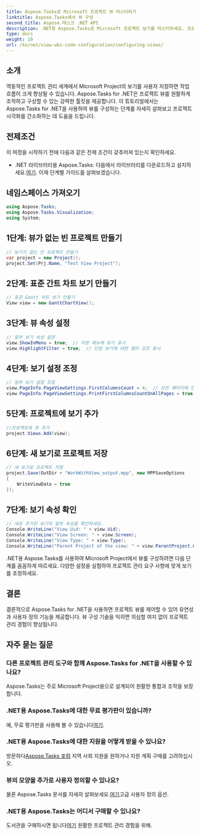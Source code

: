 ```yaml
---
title: Aspose.Tasks로 Microsoft 프로젝트 뷰 마스터하기
linktitle: Aspose.Tasks에서 뷰 구성
second_title: Aspose.태스크 .NET API
description: .NET용 Aspose.Tasks로 Microsoft 프로젝트 보기를 마스터하세요. 프로젝트 관리 경험을 손쉽게 사용자 정의하고 간소화하세요.
type: docs
weight: 10
url: /ko/net/view-wbs-code-configuration/configuring-views/
---
```

## 소개
역동적인 프로젝트 관리 세계에서 Microsoft Project의 보기를 사용자 지정하면 작업 흐름이 크게 향상될 수 있습니다. Aspose.Tasks for .NET은 프로젝트 뷰를 원활하게 조작하고 구성할 수 있는 강력한 툴킷을 제공합니다. 이 튜토리얼에서는 Aspose.Tasks for .NET을 사용하여 뷰를 구성하는 단계를 자세히 살펴보고 프로젝트 시각화를 간소화하는 데 도움을 드립니다.
## 전제조건
이 여정을 시작하기 전에 다음과 같은 전제 조건이 갖추어져 있는지 확인하세요.
-  .NET 라이브러리용 Aspose.Tasks: 다음에서 라이브러리를 다운로드하고 설치하세요.[여기](https://releases.aspose.com/tasks/net/).
이제 단계별 가이드를 살펴보겠습니다.
## 네임스페이스 가져오기
```csharp
using Aspose.Tasks;
using Aspose.Tasks.Visualization;
using System;

```
## 1단계: 뷰가 없는 빈 프로젝트 만들기
```csharp
// 보기가 없는 빈 프로젝트 만들기
var project = new Project();
project.Set(Prj.Name, "Test View Project");
```
## 2단계: 표준 간트 차트 보기 만들기
```csharp
// 표준 Gantt 차트 보기 만들기
View view = new GanttChartView();
```
## 3단계: 뷰 속성 설정
```csharp
// 일부 보기 속성 설정
view.ShowInMenu = true;  // 리본 메뉴에 보기 표시
view.HighlightFilter = true;  // 단일 보기에 대한 필터 강조 표시
```
## 4단계: 보기 설정 조정
```csharp
// 일부 보기 설정 조정
view.PageInfo.PageViewSettings.FirstColumnsCount = 4;  // 모든 페이지에 인쇄할 첫 번째 열 수를 설정합니다.
view.PageInfo.PageViewSettings.PrintFirstColumnsCountOnAllPages = true;  // 모든 페이지에서 지정된 수의 첫 번째 열을 인쇄합니다.
```
## 5단계: 프로젝트에 보기 추가
```csharp
//프로젝트에 뷰 추가
project.Views.Add(view);
```
## 6단계: 새 보기로 프로젝트 저장
```csharp
// 새 보기로 프로젝트 저장
project.Save(OutDir + "WorkWithView_output.mpp", new MPPSaveOptions
{
    WriteViewData = true
});
```
## 7단계: 보기 속성 확인
```csharp
// 새로 추가된 보기의 일부 속성을 확인하세요.
Console.WriteLine("View Uid: " + view.Uid);
Console.WriteLine("View Screen: " + view.Screen);
Console.WriteLine("View Type: " + view.Type);
Console.WriteLine("Parent Project of the view: " + view.ParentProject.Get(Prj.Name));
```
.NET용 Aspose.Tasks를 사용하여 Microsoft Project에서 뷰를 구성하려면 다음 단계를 꼼꼼하게 따르세요. 다양한 설정을 실험하여 프로젝트 관리 요구 사항에 맞게 보기를 조정하세요.
## 결론
결론적으로 Aspose.Tasks for .NET을 사용하면 프로젝트 뷰를 제어할 수 있어 유연성과 사용자 정의 기능을 제공합니다. 뷰 구성 기술을 익히면 의심할 여지 없이 프로젝트 관리 경험이 향상됩니다.
## 자주 묻는 질문
### 다른 프로젝트 관리 도구와 함께 Aspose.Tasks for .NET을 사용할 수 있나요?
Aspose.Tasks는 주로 Microsoft Project용으로 설계되어 원활한 통합과 조작을 보장합니다.
### .NET용 Aspose.Tasks에 대한 무료 평가판이 있습니까?
 예, 무료 평가판을 사용해 볼 수 있습니다[여기](https://releases.aspose.com/).
### .NET용 Aspose.Tasks에 대한 지원을 어떻게 받을 수 있나요?
 방문하다[Aspose.Tasks 포럼](https://forum.aspose.com/c/tasks/15) 지역 사회 지원을 원하거나 지원 계획 구매를 고려하십시오.
### 뷰의 모양을 추가로 사용자 정의할 수 있나요?
 물론 Aspose.Tasks 문서를 자세히 살펴보세요.[여기](https://reference.aspose.com/tasks/net/)고급 사용자 정의 옵션.
### .NET용 Aspose.Tasks는 어디서 구매할 수 있나요?
 도서관을 구매하시면 됩니다[여기](https://purchase.aspose.com/buy) 원활한 프로젝트 관리 경험을 위해.